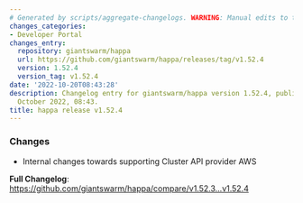 ```yaml
---
# Generated by scripts/aggregate-changelogs. WARNING: Manual edits to this files will be overwritten.
changes_categories:
- Developer Portal
changes_entry:
  repository: giantswarm/happa
  url: https://github.com/giantswarm/happa/releases/tag/v1.52.4
  version: 1.52.4
  version_tag: v1.52.4
date: '2022-10-20T08:43:28'
description: Changelog entry for giantswarm/happa version 1.52.4, published on 20
  October 2022, 08:43.
title: happa release v1.52.4
---
```


<!-- Release notes generated using configuration in .github/release.yml at main -->

### Changes
- Internal changes towards supporting Cluster API provider AWS

**Full Changelog**: https://github.com/giantswarm/happa/compare/v1.52.3...v1.52.4
